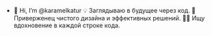 - 👋 Hi, I’m @karamelkatur
💡 Заглядываю в будущее через код. 🌟 Приверженец чистого дизайна и эффективных решений. 👨‍💻 Ищу вдохновение в каждой строке кода.

<!---
karamelkatur/karamelkatur is a ✨ special ✨ repository because its `README.md` (this file) appears on your GitHub profile.
You can click the Preview link to take a look at your changes.
--->
